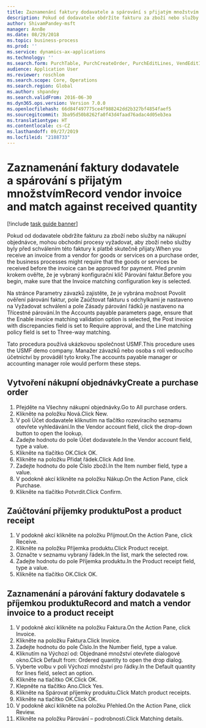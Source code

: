 ```yaml
---
title: Zaznamenání faktury dodavatele a spárování s přijatým množstvím
description: Pokud od dodavatele obdržíte fakturu za zboží nebo služby na nákupní objednávce, mohou obchodní procesy vyžadovat, aby zboží nebo služby byly před schválením této faktury k platbě skutečně přijaty.
author: ShivamPandey-msft
manager: AnnBe
ms.date: 08/29/2018
ms.topic: business-process
ms.prod: ''
ms.service: dynamics-ax-applications
ms.technology: ''
ms.search.form: PurchTable, PurchCreateOrder, PurchEditLines, VendEditInvoice, VendEditInvoiceDefaultQuantityForLinesDropDialog,  VendJournalMatch_PackingSlip, VendInvoiceMatchingDetails
audience: Application User
ms.reviewer: roschlom
ms.search.scope: Core, Operations
ms.search.region: Global
ms.author: shpandey
ms.search.validFrom: 2016-06-30
ms.dyn365.ops.version: Version 7.0.0
ms.openlocfilehash: 66d84f497775ce4f988242dd2b327bf4854faef5
ms.sourcegitcommit: 3ba95d50b8262fa0f43d4faad76adac4d05eb3ea
ms.translationtype: HT
ms.contentlocale: cs-CZ
ms.lasthandoff: 09/27/2019
ms.locfileid: "2188733"
---
```

# <a name="record-vendor-invoice-and-match-against-received-quantity"></a><span data-ttu-id="4a38f-103">Zaznamenání faktury dodavatele a spárování s přijatým množstvím</span><span class="sxs-lookup"><span data-stu-id="4a38f-103">Record vendor invoice and match against received quantity</span></span>

[!include [task guide banner](../../includes/task-guide-banner.md)]

<span data-ttu-id="4a38f-104">Pokud od dodavatele obdržíte fakturu za zboží nebo služby na nákupní objednávce, mohou obchodní procesy vyžadovat, aby zboží nebo služby byly před schválením této faktury k platbě skutečně přijaty.</span><span class="sxs-lookup"><span data-stu-id="4a38f-104">When you receive an invoice from a vendor for goods or services on a purchase order, the business processes might require that the goods or services be received before the invoice can be approved for payment.</span></span> <span data-ttu-id="4a38f-105">Před prvním krokem ověřte, že je vybraný konfigurační klíč Párování faktur.</span><span class="sxs-lookup"><span data-stu-id="4a38f-105">Before you begin, make sure that the Invoice matching configuration key is selected.</span></span> 

<span data-ttu-id="4a38f-106">Na stránce Parametry závazků zajistěte, že je vybrána možnost Povolit ověření párování faktur, pole Zaúčtovat fakturu s odchylkami je nastaveno na Vyžadovat schválení a pole Zásady párování řádků je nastaveno na Třícestné párování.</span><span class="sxs-lookup"><span data-stu-id="4a38f-106">In the Accounts payable parameters page, ensure that the Enable invoice matching validation option is selected, the Post invoice with discrepancies field is set to Require approval, and the Line matching policy field is set to Three-way matching.</span></span>

<span data-ttu-id="4a38f-107">Tato procedura používá ukázkovou společnost USMF.</span><span class="sxs-lookup"><span data-stu-id="4a38f-107">This procedure uses the USMF demo company.</span></span> <span data-ttu-id="4a38f-108">Manažer závazků nebo osoba s rolí vedoucího účetnictví by prováděl tyto kroky.</span><span class="sxs-lookup"><span data-stu-id="4a38f-108">The accounts payable manager or accounting manager role would perform these steps.</span></span>


## <a name="create-a-purchase-order"></a><span data-ttu-id="4a38f-109">Vytvoření nákupní objednávky</span><span class="sxs-lookup"><span data-stu-id="4a38f-109">Create a purchase order</span></span>
1. <span data-ttu-id="4a38f-110">Přejděte na Všechny nákupní objednávky.</span><span class="sxs-lookup"><span data-stu-id="4a38f-110">Go to All purchase orders.</span></span>
2. <span data-ttu-id="4a38f-111">Klikněte na položku Nová.</span><span class="sxs-lookup"><span data-stu-id="4a38f-111">Click New.</span></span>
3. <span data-ttu-id="4a38f-112">V poli Účet dodavatele kliknutím na tlačítko rozevíracího seznamu otevřete vyhledávání.</span><span class="sxs-lookup"><span data-stu-id="4a38f-112">In the Vendor account field, click the drop-down button to open the lookup.</span></span>
4. <span data-ttu-id="4a38f-113">Zadejte hodnotu do pole Účet dodavatele.</span><span class="sxs-lookup"><span data-stu-id="4a38f-113">In the Vendor account field, type a value.</span></span>
5. <span data-ttu-id="4a38f-114">Klikněte na tlačítko OK.</span><span class="sxs-lookup"><span data-stu-id="4a38f-114">Click OK.</span></span>
6. <span data-ttu-id="4a38f-115">Klikněte na položku Přidat řádek.</span><span class="sxs-lookup"><span data-stu-id="4a38f-115">Click Add line.</span></span>
7. <span data-ttu-id="4a38f-116">Zadejte hodnotu do pole Číslo zboží.</span><span class="sxs-lookup"><span data-stu-id="4a38f-116">In the Item number field, type a value.</span></span>
8. <span data-ttu-id="4a38f-117">V podokně akcí klikněte na položku Nákup.</span><span class="sxs-lookup"><span data-stu-id="4a38f-117">On the Action Pane, click Purchase.</span></span>
9. <span data-ttu-id="4a38f-118">Klikněte na tlačítko Potvrdit.</span><span class="sxs-lookup"><span data-stu-id="4a38f-118">Click Confirm.</span></span>

## <a name="post-a-product-receipt"></a><span data-ttu-id="4a38f-119">Zaúčtování příjemky produktu</span><span class="sxs-lookup"><span data-stu-id="4a38f-119">Post a product receipt</span></span>
1. <span data-ttu-id="4a38f-120">V podokně akcí klikněte na položku Přijmout.</span><span class="sxs-lookup"><span data-stu-id="4a38f-120">On the Action Pane, click Receive.</span></span>
2. <span data-ttu-id="4a38f-121">Klikněte na položku Příjemka produktu.</span><span class="sxs-lookup"><span data-stu-id="4a38f-121">Click Product receipt.</span></span>
3. <span data-ttu-id="4a38f-122">Označte v seznamu vybraný řádek.</span><span class="sxs-lookup"><span data-stu-id="4a38f-122">In the list, mark the selected row.</span></span>
4. <span data-ttu-id="4a38f-123">Zadejte hodnotu do pole Příjemka produktu.</span><span class="sxs-lookup"><span data-stu-id="4a38f-123">In the Product receipt field, type a value.</span></span>
5. <span data-ttu-id="4a38f-124">Klikněte na tlačítko OK.</span><span class="sxs-lookup"><span data-stu-id="4a38f-124">Click OK.</span></span>

## <a name="record-and-match-a-vendor-invoice-to-a-product-receipt"></a><span data-ttu-id="4a38f-125">Zaznamenání a párování faktury dodavatele s příjemkou produktu</span><span class="sxs-lookup"><span data-stu-id="4a38f-125">Record and match a vendor invoice to a product receipt</span></span>
1. <span data-ttu-id="4a38f-126">V podokně akcí klikněte na položku Faktura.</span><span class="sxs-lookup"><span data-stu-id="4a38f-126">On the Action Pane, click Invoice.</span></span>
2. <span data-ttu-id="4a38f-127">Klikněte na položku Faktura.</span><span class="sxs-lookup"><span data-stu-id="4a38f-127">Click Invoice.</span></span>
3. <span data-ttu-id="4a38f-128">Zadejte hodnotu do pole Číslo.</span><span class="sxs-lookup"><span data-stu-id="4a38f-128">In the Number field, type a value.</span></span>
4. <span data-ttu-id="4a38f-129">Kliknutím na Výchozí od: Objednané množství otevřete dialogové okno.</span><span class="sxs-lookup"><span data-stu-id="4a38f-129">Click Default from: Ordered quantity to open the drop dialog.</span></span>
5. <span data-ttu-id="4a38f-130">Vyberte volbu v poli Výchozí množství pro řádky.</span><span class="sxs-lookup"><span data-stu-id="4a38f-130">In the Default quantity for lines field, select an option.</span></span>
6. <span data-ttu-id="4a38f-131">Klikněte na tlačítko OK.</span><span class="sxs-lookup"><span data-stu-id="4a38f-131">Click OK.</span></span>
7. <span data-ttu-id="4a38f-132">Klepněte na tlačítko Ano.</span><span class="sxs-lookup"><span data-stu-id="4a38f-132">Click Yes.</span></span>
8. <span data-ttu-id="4a38f-133">Klikněte na Spárovat příjemky produktu.</span><span class="sxs-lookup"><span data-stu-id="4a38f-133">Click Match product receipts.</span></span>
9. <span data-ttu-id="4a38f-134">Klikněte na tlačítko OK.</span><span class="sxs-lookup"><span data-stu-id="4a38f-134">Click OK.</span></span>
10. <span data-ttu-id="4a38f-135">V podokně akcí klikněte na položku Přehled.</span><span class="sxs-lookup"><span data-stu-id="4a38f-135">On the Action Pane, click Review.</span></span>
11. <span data-ttu-id="4a38f-136">Klikněte na položku Párování – podrobnosti.</span><span class="sxs-lookup"><span data-stu-id="4a38f-136">Click Matching details.</span></span>


